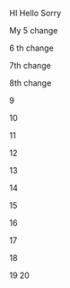 
HI Hello Sorry

My 5 change 

6 th change


7th change

8th change


9

10

11

12

13

14

15

16

17

18

19
20

